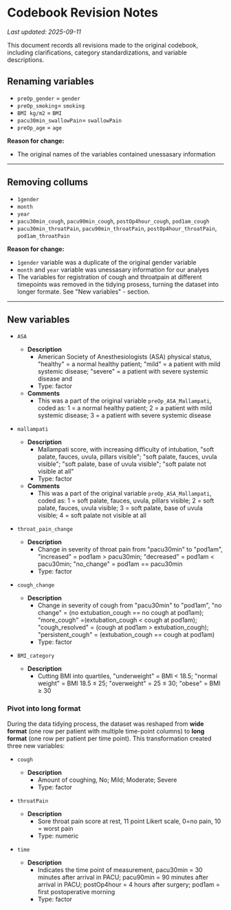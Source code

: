 # Codebook Revision Notes  

_Last updated: 2025-09-11_  
  
This document records all revisions made to the original codebook, including clarifications, category standardizations, and variable descriptions.

## Renaming variables  
* `preOp_gender` = `gender`  
* `preOp_smoking`= `smoking`  
* `BMI kg/m2` = `BMI`  
* `pacu30min_swallowPain`= `swallowPain`  
* `preOp_age` = `age`  
    
**Reason for change:**  
- The original names of the variables contained unessasary information 

---

## Removing collums  
* `1gender` 
* `month`
* `year`
* `pacu30min_cough`, `pacu90min_cough`, `postOp4hour_cough`, `pod1am_cough`
* `pacu30min_throatPain`, `pacu90min_throatPain`, `postOp4hour_throatPain`, `pod1am_throatPain`

  
**Reason for change:**    
- `1gender` variable was a duplicate of the original gender variable
- `month` and `year` variable was unessasary information for our analyes
-  The variables for registration of cough and throatpain at different timepoints was removed in the tidying prosess, turning the dataset into longer formate. See "New variables" - section.     

---

## New variables   
* `ASA`
  + **Description**  
    - American Society of Anesthesiologists (ASA) physical status, "healthy" = a normal healthy patient; "mild" = a patient with mild systemic disease; "severe" = a patient with severe systemic disease and
    - Type: factor
  + **Comments**
    - This was a part of the original variable `preOp_ASA_Mallampati`, coded as: 1 = a normal healthy patient; 2 = a patient with mild systemic disease; 3 = a patient with severe systemic disease
      
* `mallampati`
  + **Description**    
    - Mallampati score, with increasing difficulty of intubation, "soft palate, fauces, uvula, pillars visible"; "soft palate, fauces, uvula visible"; "soft palate, base of uvula visible"; "soft palate not visible at all"  
    - Type: factor   
  + **Comments**
    - This was a part of the original variable `preOp_ASA_Mallampati`, coded as: 1 = soft palate, fauces, uvula, pillars visible; 2 = soft palate, fauces, uvula visible; 3 = soft palate, base of uvula visible; 4 = soft palate not visible at all
  
* `throat_pain_change`
  + **Description**    
    - Change in severity of throat pain from "pacu30min" to "pod1am", "increased" = pod1am > pacu30min; "decreased" = pod1am < pacu30min; "no_change" =  pod1am == pacu30min
    - Type: factor   
  
 * `cough_change`  
   + **Description**        
     - Change in severity of cough from "pacu30min" to "pod1am", "no change" = (no extubation_cough  == no cough at pod1am); "more_cough" =(extubation_cough < cough at pod1am);  "cough_resolved" = (cough at pod1am > extubation_cough); "persistent_cough" = (extubation_cough  == cough at pod1am)  
     - Type: factor  

* `BMI_category`  
   + **Description**  
       -  Cutting BMI into quartiles, "underweight" = BMI < 18.5; "normal weight" = BMI 18.5 ≤ 25; "overweight" = 25 ≤ 30; "obese" = BMI ≥ 30 
    
### Pivot into long format
During the data tidying process, the dataset was reshaped from **wide format** (one row per patient with multiple time-point columns) to **long format** (one row per patient per time point). This transformation created three new variables:     

* `cough`
  + **Description**    
    - Amount of coughing, No; Mild; Moderate; Severe  
    - Type: factor
      
* `throatPain`
  + **Description**      
    - Sore throat pain score at rest, 11 point Likert scale, 0=no pain, 10 = worst pain   
    - Type: numeric  
  
* `time`  
  + **Description**      
    - Indicates the time point of measurement, pacu30min = 30 minutes after arrival in PACU; pacu90min = 90 minutes after arrival in PACU; postOp4hour = 4 hours after surgery; pod1am = first postoperative morning  
    - Type: factor  
  
